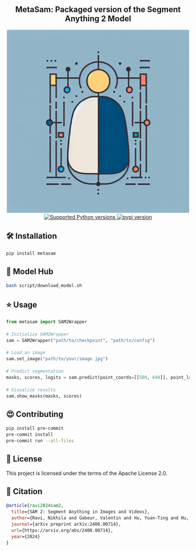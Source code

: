 <div align="center">
<h2>
    MetaSam: Packaged version of the Segment Anything 2 Model
</h2>
<div>
    <img width="500" alt="teaser" src="doc/assets/logo.png">
</div>
<div>
    <a href="https://pypi.org/project/metasam" target="_blank">
        <img src="https://img.shields.io/pypi/pyversions/metasam.svg?color=%2334D058" alt="Supported Python versions">
    </a>
    <a href="https://badge.fury.io/py/metasam"><img src="https://badge.fury.io/py/metasam.svg" alt="pypi version"></a>
</div>
</div>

## 🛠️ Installation

```bash
pip install metasam
```

## 🤗 Model Hub

```bash
bash script/download_model.sh
```

## ⭐ Usage

```python
from metasam import SAM2Wrapper

# Initialize SAM2Wrapper
sam = SAM2Wrapper("path/to/checkpoint", "path/to/config")

# Load an image
sam.set_image("path/to/your/image.jpg")

# Predict segmentation
masks, scores, logits = sam.predict(point_coords=[[500, 640]], point_labels=[1])

# Visualize results
sam.show_masks(masks, scores)
```

## 😍 Contributing

```bash
pip install pre-commit
pre-commit install
pre-commit run --all-files
```

## 📜 License

This project is licensed under the terms of the Apache License 2.0.

## 🤗 Citation

```bibtex
@article{ravi2024sam2,
  title={SAM 2: Segment Anything in Images and Videos},
  author={Ravi, Nikhila and Gabeur, Valentin and Hu, Yuan-Ting and Hu, Ronghang and Ryali, Chaitanya and Ma, Tengyu and Khedr, Haitham and R{\"a}dle, Roman and Rolland, Chloe and Gustafson, Laura and Mintun, Eric and Pan, Junting and Alwala, Kalyan Vasudev and Carion, Nicolas and Wu, Chao-Yuan and Girshick, Ross and Doll{\'a}r, Piotr and Feichtenhofer, Christoph},
  journal={arXiv preprint arXiv:2408.00714},
  url={https://arxiv.org/abs/2408.00714},
  year={2024}
}
```
